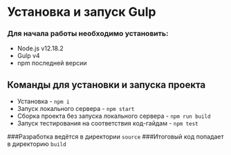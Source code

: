 # Установка и запуск Gulp

### Для начала работы необходимо установить:
* Node.js v12.18.2
* Gulp v4
* npm последней версии

## Команды для установки и запуска проекта
* Установка - `npm i`
* Запуск локального сервера - `npm start`
* Сборка проекта без запуска локального сервера - `npm run build`
* Запуск тестирования на соответствия код-гайдам - `npm test`

###Разработка ведётся в директории `source`
###Итоговый код попадает в директорию `build`
